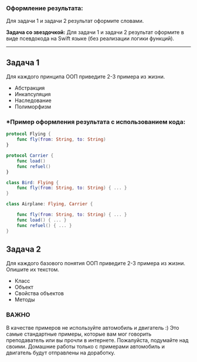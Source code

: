 ### Оформление результата:
Для задачи 1 и задачи 2 результат оформите словами. 

**Задача со звездочкой:**
Для задачи 1 и задачи 2 результат оформите в виде псевдокода на Swift языке (без реализации логики функций).

---

## Задача 1

Для каждого принципа ООП приведите 2-3 примера из жизни.

- Абстракция
- Инкапсуляция
- Наследование
- Полиморфизм


### *Пример оформления результата с использованием кода:

```swift
protocol Flying {
    func fly(from: String, to: String)
}

protocol Carrier {
    func load()
    func refuel()
}

class Bird: Flying {
    func fly(from: String, to: String) { ... }
}

class Airplane: Flying, Carrier {

    func fly(from: String, to: String) { ... }
    func load() { ... }
    func refuel() { ... }
}

```

## Задача 2

Для каждого базового понятия ООП приведите 2-3 примера из жизни. Опишите их текстом.

- Класс
- Объект
- Свойства объектов
- Методы

### ВАЖНО

В качестве примеров не используйте автомобиль и двигатель :)
Это самые стандартные примеры, которые вам мог говорить преподаватель или вы прочли в интернете. Пожалуйста, подумайте над своими.
Домашние работы только с примерами автомобиль и двигатель будут отправлены на доработку.
